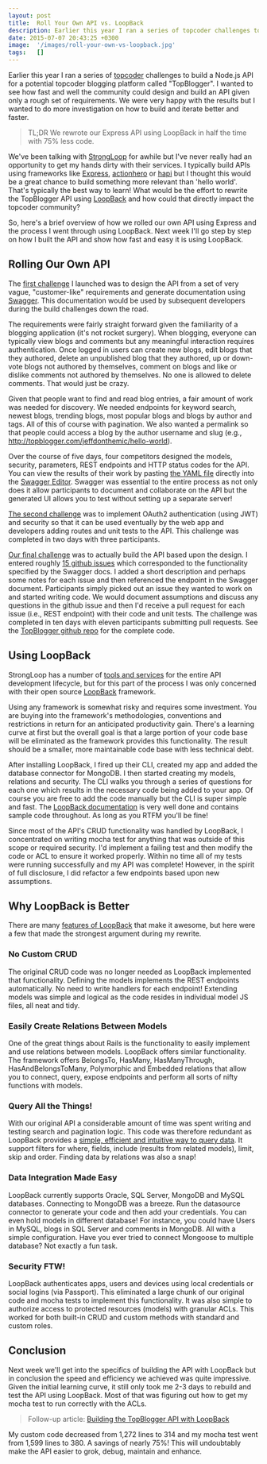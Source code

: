 ```yaml
---
layout: post
title:  Roll Your Own API vs. LoopBack
description: Earlier this year I ran a series of topcoder challenges to build a Node.js API for a potential topcoder blogging platform called TopBlogger. I wanted to see how fast and well the community could design and build an API given only a rough set of requirements. We were very happy with the results but I wanted to do more investigation on how to build and iterate better and faster. > TL;DR We rewrote our Express API using LoopBack in half the time with 75% less code.  Weve been talking with StrongLoo
date: 2015-07-07 20:43:25 +0300
image:  '/images/roll-your-own-vs-loopback.jpg'
tags:   []
---
```

<p>Earlier this year I ran a series of <a href="http://www.topcoder.com">topcoder</a> challenges to build a Node.js API for a potential topcoder blogging platform called "TopBlogger". I wanted to see how fast and well the community could design and build an API given only a rough set of requirements. We were very happy with the results but I wanted to do more investigation on how to build and iterate better and faster.</p>
<blockquote>
<p>TL;DR We rewrote our Express API using LoopBack in half the time with 75% less code.</p>
</blockquote>
<p>We've been talking with <a href="https://strongloop.com/">StrongLoop</a> for awhile but I've never really had an opportunity to get my hands dirty with their services. I typically build APIs using frameworks like <a href="http://www.actionherojs.com/">Express</a>, <a href="http://www.actionherojs.com/">actionhero</a> or <a href="http://hapijs.com/">hapi</a> but I thought this would be a great chance to build something more relevant than 'hello world'. That's typically the best way to learn! What would be the effort to rewrite the TopBlogger API using <a href="http://www.loopback.io">LoopBack</a> and how could that directly impact the topcoder community?</p>
<p>So, here's a brief overview of how we rolled our own API using Express and the process I went through using LoopBack. Next week I'll go step by step on how I built the API and show how fast and easy it is using LoopBack.</p>
<h2 id="rollingourownapi">Rolling Our Own API</h2>
<p>The <a href="https://www.topcoder.com/challenge-details/30048914/?type=develop">first challenge</a> I launched was to design the API from a set of very vague, "customer-like" requirements and generate documentation using <a href="http://www.swagger.io">Swagger</a>. This documentation would be used by subsequent developers during the build challenges down the road.</p>
<p>The requirements were fairly straight forward given the familiarity of a blogging application (it's not rocket surgery). When blogging, everyone can typically view blogs and comments but any meaningful interaction requires authentication. Once logged in users can create new blogs, edit blogs that they authored, delete an unpublished blog that they authored, up or down-vote blogs not authored by themselves, comment on blogs and like or dislike comments not authored by themselves. No one is allowed to delete comments. That would just be crazy.</p>
<p>Given that people want to find and read blog entries, a fair amount of work was needed for discovery. We needed endpoints for keyword search, newest blogs, trending blogs, most popular blogs and blogs by author and tags. All of this of course with pagination. We also wanted a permalink so that people could access a blog by the author username and slug (e.g., <a href="http://topblogger.com/jeffdonthemic/hello-world">http://topblogger.com/jeffdonthemic/hello-world</a>).</p>
<p>Over the course of five days, four competitors designed the models, security, parameters, REST endpoints and HTTP status codes for the API. You can view the results of their work by pasting <a href="https://raw.githubusercontent.com/topcoderinc/TopBlogger/master/swagger.yaml">the YAML file</a> directly into the <a href="http://editor.swagger.io">Swagger Editor</a>. Swagger was essential to the entire process as not only does it allow participants to document and collaborate on the API but the generated UI allows you to test without setting up a separate server!</p>
<p><a href="https://www.topcoder.com/challenge-details/30049443/?type=develop">The second challenge</a> was to implement OAuth2 authentication (using JWT) and security so that it can be used eventually by the web app and developers adding routes and unit tests to the API. This challenge was completed in two days with three participants.</p>
<p><a href="https://www.topcoder.com/challenge-details/30049557/?type=develop">Our final challenge</a> was to actually build the API based upon the design. I entered roughly <a href="https://github.com/topcoderinc/TopBlogger/issues?q=is%3Aissue+is%3Aclosed">15 github issues</a> which corresponded to the functionality specified by the Swagger docs. I added a short description and perhaps some notes for each issue and then referenced the endpoint in the Swagger document. Participants simply picked out an issue they wanted to work on and started writing code. We would document assumptions and discuss any questions in the github issue and then I'd receive a pull request for each issue (i.e., REST endpoint) with their code and unit tests. The challenge was completed in ten days with eleven participants submitting pull requests. See the <a href="https://github.com/topcoderinc/TopBlogger">TopBlogger github repo</a> for the complete code.</p>
<h2 id="usingloopback">Using LoopBack</h2>
<p>StrongLoop has a number of <a href="https://strongloop.com/node-js/api-platform/">tools and services</a> for the entire API development lifecycle, but for this part of the process I was only concerned with their open source <a href="https://strongloop.com/node-js/loopback-framework/">LoopBack</a> framework.</p>
<p>Using any framework is somewhat risky and requires some investment. You are buying into the framework's methodologies, conventions and restrictions in return for an anticipated productivity gain. There's a learning curve at first but the overall goal is that a large portion of your code base will be eliminated as the framework provides this functionality. The result should be a smaller, more maintainable code base with less technical debt.</p>
<p>After installing LoopBack, I fired up their CLI, created my app and added the database connector for MongoDB. I then started creating my models, relations and security. The CLI walks you through a series of questions for each one which results in the necessary code being added to your app. Of course you are free to add the code manually but the CLI is super simple and fast. The <a href="http://docs.strongloop.com/display/public/LB/LoopBack">LoopBack documentation</a> is very well done and contains sample code throughout. As long as you RTFM you'll be fine!</p>
<p>Since most of the API's CRUD functionality was handled by LoopBack, I concentrated on writing mocha test for anything that was outside of this scope or required security. I'd implement a failing test and then modify the code or ACL to ensure it worked properly. Within no time all of my tests were running successfully and my API was complete! However, in the spirit of full disclosure, I did refactor a few endpoints based upon new assumptions.</p>
<h2 id="whyloopbackisbetter">Why LoopBack is Better</h2>
<p>There are many <a href="https://strongloop.com/node-js/loopback-framework/">features of LoopBack</a> that make it awesome, but here were a few that made the strongest argument during my rewrite.</p>
<h3 id="nocustomcrud">No Custom CRUD</h3>
<p>The original CRUD code was no longer needed as LoopBack implemented that functionality. Defining the models implements the REST endpoints automatically. No need to write handlers for each endpoint! Extending models was simple and logical as the code resides in individual model JS files, all neat and tidy.</p>
<h3 id="easilycreaterelationsbetweenmodels">Easily Create Relations Between Models</h3>
<p>One of the great things about Rails is the functionality to easily implement and use relations between models. LoopBack offers similar functionality. The framework offers BelongsTo, HasMany, HasManyThrough, HasAndBelongsToMany, Polymorphic and Embedded relations that allow you to connect, query, expose endpoints and perform all sorts of nifty functions with models.</p>
<h3 id="queryallthethings">Query All the Things!</h3>
<p>With our original API a considerable amount of time was spent writing and testing search and pagination logic. This code was therefore redundant as LoopBack provides a <a href="http://docs.strongloop.com/display/public/LB/Querying+data">simple, efficient and intuitive way to query data</a>. It support filters for where, fields, include (results from related models), limit, skip and order. Finding data by relations was also a snap!</p>
<h3 id="dataintegrationmadeeasy">Data Integration Made Easy</h3>
<p>LoopBack currently supports Oracle, SQL Server, MongoDB and MySQL databases. Connecting to MongoDB was a breeze. Run the datasource connector to generate your code and then add your credentials. You can even hold models in different database! For instance, you could have Users in MySQL, blogs in SQL Server and comments in MongoDB. All with a simple configuration. Have you ever tried to connect Mongoose to multiple database? Not exactly a fun task.</p>
<h3 id="securityftw">Security FTW!</h3>
<p>LoopBack authenticates apps, users and devices using local credentials or social logins (via Passport). This eliminated a large chunk of our original code and mocha tests to implement this functionality. It was also simple to authorize access to protected resources (models) with granular ACLs. This worked for both built-in CRUD and custom methods with standard and custom roles.</p>
<h2 id="conclusion">Conclusion</h2>
<p>Next week we'll get into the specifics of building the API with LoopBack but in conclusion the speed and efficiency we achieved was quite impressive. Given the initial learning curve, it still only took me 2-3 days to rebuild and test the API using LoopBack. Most of that was figuring out how to get my mocha test to run correctly with the ACLs.</p>
<blockquote>
<p>Follow-up article: <a href="/2015/07/09/building-the-topblogger-api-with-loopback/">Building the TopBlogger API with LoopBack</a></p>
</blockquote>
<p>My custom code decreased from 1,272 lines to 314 and my mocha test went from 1,599 lines to 380. A savings of nearly 75%! This will undoubtably make the API easier to grok, debug, maintain and enhance.</p>

